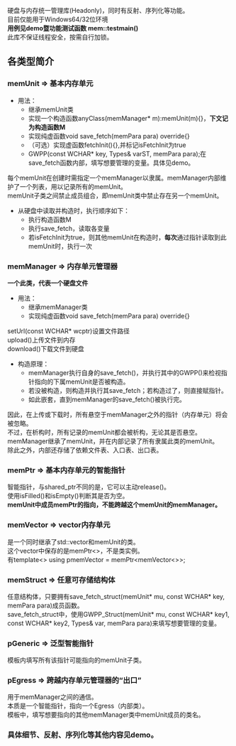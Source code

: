 硬盘与内存统一管理库(Headonly)，同时有反射、序列化等功能。  
目前仅能用于Windows64/32位环境  
**用例见demo暨功能测试函数 mem::testmain()**  
此库不保证线程安全，按需自行加锁。  
## 各类型简介  
### memUnit => 基本内存单元  
- 用法：  
    - 继承memUnit类  
    - 实现一个构造函数anyClass(memManager* m):memUnit(m){}，**下文记为构造函数M**   
    - 实现纯虚函数void save_fetch(memPara para) override{}  
    - （可选）实现虚函数fetchInit(){},并标记isFetchInit为true  
    - GWPP(const WCHAR* key, Types& varST, memPara para);在save_fetch函数内部，填写想要管理的变量。具体见demo。

每个memUnit在创建时需指定一个memManager以隶属。memManager内部维护了一个列表，用以记录所有的memUnit。  
memUnit子类之间禁止成员组合，即memUnit类中禁止存在另一个memUnit。  
- 从硬盘中读取并构造时，执行顺序如下：  
    - 执行构造函数M  
    - 执行save_fetch，读取各变量  
    - 若isFetchInit为true，则其他memUnit在构造时，**每次**通过指针读取到此memUnit时，执行一次

### memManager => 内存单元管理器  
**一个此类，代表一个硬盘文件**  
- 用法：  
    - 继承memManager类  
    - 实现纯虚函数void save_fetch(memPara para) override{}

setUrl(const WCHAR* wcptr)设置文件路径  
upload()上传文件到内存  
download()下载文件到硬盘  
- 构造原理：
    - memManager执行自身的save_fetch()，并执行其中的GWPP()来检视指针指向的下属memUnit是否被构造。  
    - 若没被构造，则构造并执行其save_fetch；若构造过了，则直接赋指针。  
    - 如此嵌套，直到memManager的save_fetch()被执行完。  

因此，在上传或下载时，所有悬空于memManager之外的指针（内存单元）将会被忽略。  
不过，在析构时，所有记录的memUnit都会被析构，无论其是否悬空。  
memManager继承了memUnit，并在内部记录了所有隶属此类的memUnit。  
除此之外，内部还存储了依赖文件表、入口表、出口表。  
### memPtr => 基本内存单元的智能指针  
智能指针，与shared_ptr不同的是，它可以主动release()。  
使用isFilled()和isEmpty()判断其是否为空。  
**memUnit中成员memPtr的指向，不能跨越这个memUnit的memManager。**  
### memVector => vector内存单元  
是一个同时继承了std::vector和memUnit的类。  
这个vector中保存的是memPtr<>，不是类实例。  
有template<> using pmemVector = memPtr<memVector<>>;  
### memStruct => 任意可存储结构体  
任意结构体，只要拥有save_fetch_struct(memUnit* mu, const WCHAR* key, memPara para)成员函数。  
save_fetch_struct中，使用GWPP_Struct(memUnit* mu, const WCHAR* key1, const WCHAR* key2, Types& var, memPara para)来填写想要管理的变量。  
### pGeneric => 泛型智能指针  
模板内填写所有该指针可能指向的memUnit子类。  
### pEgress => 跨越内存单元管理器的“出口”  
用于memManager之间的通信。  
本质是一个智能指针，指向一个Egress（内部类）。  
模板中，填写想要指向的其他memManager类中memUnit成员的类名。  
### 具体细节、反射、序列化等其他内容见demo。  

